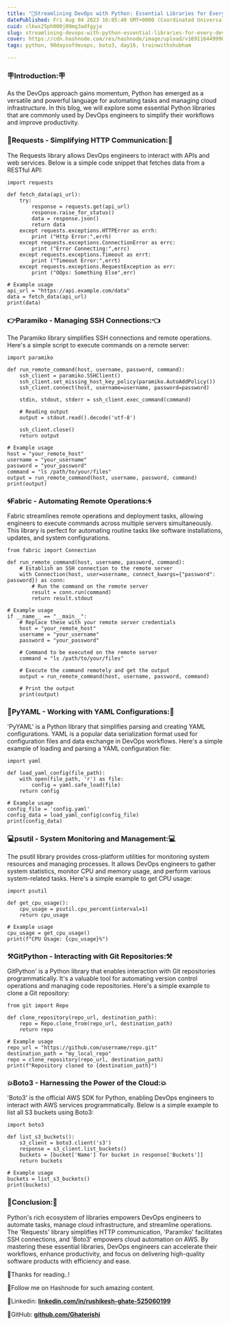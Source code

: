 ```yaml
---
title: "🎊Streamlining DevOps with Python: Essential Libraries for Every DevOps Engineer.🎊"
datePublished: Fri Aug 04 2023 16:05:40 GMT+0000 (Coordinated Universal Time)
cuid: clkws25ph000j09mg3adfgyje
slug: streamlining-devops-with-python-essential-libraries-for-every-devops-engineer
cover: https://cdn.hashnode.com/res/hashnode/image/upload/v1691164499909/ec9be1ea-bd48-499c-a8e7-a60d0369451c.png
tags: python, 90daysofdevops, boto3, day16, trainwithshubham

---
```


### 🪧Introduction:🪧

As the DevOps approach gains momentum, Python has emerged as a versatile and powerful language for automating tasks and managing cloud infrastructure. In this blog, we will explore some essential Python libraries that are commonly used by DevOps engineers to simplify their workflows and improve productivity.

### 🫱Requests - Simplifying HTTP Communication:🫲

The Requests library allows DevOps engineers to interact with APIs and web services. Below is a simple code snippet that fetches data from a RESTful API:

```plaintext
import requests

def fetch_data(api_url):
    try:
        response = requests.get(api_url)
        response.raise_for_status()
        data = response.json()
        return data
    except requests.exceptions.HTTPError as errh:
        print ("Http Error:",errh)
    except requests.exceptions.ConnectionError as errc:
        print ("Error Connecting:",errc)
    except requests.exceptions.Timeout as errt:
        print ("Timeout Error:",errt)
    except requests.exceptions.RequestException as err:
        print ("OOps: Something Else",err)

# Example usage
api_url = "https://api.example.com/data"
data = fetch_data(api_url)
print(data)
```

### 👉Paramiko - Managing SSH Connections:👈

The Paramiko library simplifies SSH connections and remote operations. Here's a simple script to execute commands on a remote server:

```plaintext
import paramiko

def run_remote_command(host, username, password, command):
    ssh_client = paramiko.SSHClient()
    ssh_client.set_missing_host_key_policy(paramiko.AutoAddPolicy())
    ssh_client.connect(host, username=username, password=password)
    
    stdin, stdout, stderr = ssh_client.exec_command(command)
    
    # Reading output
    output = stdout.read().decode('utf-8')
    
    ssh_client.close()
    return output

# Example usage
host = "your_remote_host"
username = "your_username"
password = "your_password"
command = "ls /path/to/your/files"
output = run_remote_command(host, username, password, command)
print(output)
```

### 🌀Fabric - Automating Remote Operations:🌀

Fabric streamlines remote operations and deployment tasks, allowing engineers to execute commands across multiple servers simultaneously. This library is perfect for automating routine tasks like software installations, updates, and system configurations.

```plaintext
from fabric import Connection

def run_remote_command(host, username, password, command):
    # Establish an SSH connection to the remote server
    with Connection(host, user=username, connect_kwargs={"password": password}) as conn:
        # Run the command on the remote server
        result = conn.run(command)
        return result.stdout

# Example usage
if __name__ == "__main__":
    # Replace these with your remote server credentials
    host = "your_remote_host"
    username = "your_username"
    password = "your_password"

    # Command to be executed on the remote server
    command = "ls /path/to/your/files"

    # Execute the command remotely and get the output
    output = run_remote_command(host, username, password, command)

    # Print the output
    print(output)
```

### 🛑PyYAML - Working with YAML Configurations:🛑

'PyYAML' is a Python library that simplifies parsing and creating YAML configurations. YAML is a popular data serialization format used for configuration files and data exchange in DevOps workflows. Here's a simple example of loading and parsing a YAML configuration file:

```plaintext
import yaml

def load_yaml_config(file_path):
    with open(file_path, 'r') as file:
        config = yaml.safe_load(file)
    return config

# Example usage
config_file = 'config.yaml'
config_data = load_yaml_config(config_file)
print(config_data)
```

### 💻psutil - System Monitoring and Management:💻

The psutil library provides cross-platform utilities for monitoring system resources and managing processes. It allows DevOps engineers to gather system statistics, monitor CPU and memory usage, and perform various system-related tasks. Here's a simple example to get CPU usage:

```plaintext
import psutil

def get_cpu_usage():
    cpu_usage = psutil.cpu_percent(interval=1)
    return cpu_usage

# Example usage
cpu_usage = get_cpu_usage()
print(f"CPU Usage: {cpu_usage}%")
```

### ⚒️GitPython - Interacting with Git Repositories:⚒️

GitPython' is a Python library that enables interaction with Git repositories programmatically. It's a valuable tool for automating version control operations and managing code repositories. Here's a simple example to clone a Git repository:

```plaintext
from git import Repo

def clone_repository(repo_url, destination_path):
    repo = Repo.clone_from(repo_url, destination_path)
    return repo

# Example usage
repo_url = "https://github.com/username/repo.git"
destination_path = "my_local_repo"
repo = clone_repository(repo_url, destination_path)
print(f"Repository cloned to {destination_path}")
```

### 💥Boto3 - Harnessing the Power of the Cloud:💥

'Boto3' is the official AWS SDK for Python, enabling DevOps engineers to interact with AWS services programmatically. Below is a simple example to list all S3 buckets using Boto3:

```plaintext
import boto3

def list_s3_buckets():
    s3_client = boto3.client('s3')
    response = s3_client.list_buckets()
    buckets = [bucket['Name'] for bucket in response['Buckets']]
    return buckets

# Example usage
buckets = list_s3_buckets()
print(buckets)
```

### 🔁Conclusion:🔁

Python's rich ecosystem of libraries empowers DevOps engineers to automate tasks, manage cloud infrastructure, and streamline operations. The 'Requests' library simplifies HTTP communication, 'Paramiko' facilitates SSH connections, and 'Boto3' empowers cloud automation on AWS. By mastering these essential libraries, DevOps engineers can accelerate their workflows, enhance productivity, and focus on delivering high-quality software products with efficiency and ease.

🙏Thanks for reading..!

🤝Follow me on Hashnode for such amazing content.

📌Linkedin: [**linkedin.com/in/rushikesh-ghate-525060199**](http://linkedin.com/in/rushikesh-ghate-525060199)

📌GitHub: [**github.com/Ghaterishi**](http://github.com/Ghaterishi)